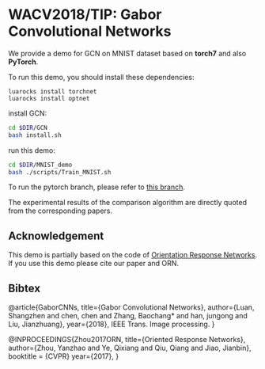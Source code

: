 # WACV2018/TIP: Gabor Convolutional Networks

We provide a demo for GCN on MNIST dataset based on **torch7** and also **PyTorch**.

To run this demo, you should  install these dependencies:
```
luarocks install torchnet
luarocks install optnet
```

install GCN:
```bash
cd $DIR/GCN
bash install.sh
```

run this demo:
```bash
cd $DIR/MNIST_demo
bash ./scripts/Train_MNIST.sh
```
To run the pytorch branch, please refer to [this branch](https://github.com/bczhangbczhang/Gabor-Convolutional-Networks/tree/pytorch).

The experimental results of the comparison algorithm are directly quoted from the corresponding papers. 

## Acknowledgement
This demo is partially based on the code of [Orientation Response Networks](http://zhouyanzhao.github.io/ORN/).
If you use this demo please cite our paper and ORN. 

## Bibtex

@article{GaborCNNs, title={Gabor Convolutional Networks}, author={Luan, Shangzhen and chen, chen and Zhang,  Baochang*   and han, jungong and Liu, Jianzhuang}, year={2018}, IEEE Trans. Image processing.  }

@INPROCEEDINGS{Zhou2017ORN,
  title={Oriented Response Networks},
  author={Zhou, Yanzhao and Ye, Qixiang and Qiu, Qiang and Jiao, Jianbin},
  booktitle = {CVPR}
  year={2017},
}

